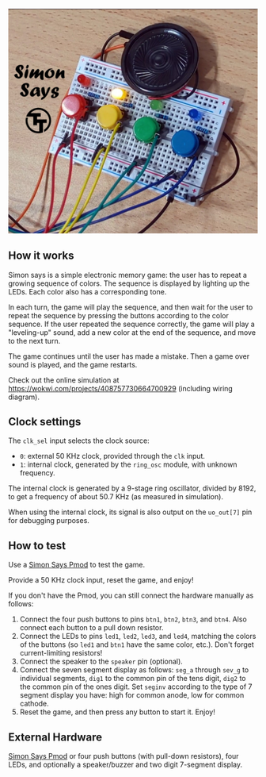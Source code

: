 ![Simon Says Game](tt-simon-game.jpg)

## How it works

Simon says is a simple electronic memory game: the user has to repeat a growing sequence of colors.
The sequence is displayed by lighting up the LEDs. Each color also has a corresponding tone.

In each turn, the game will play the sequence, and then wait for the user to repeat the sequence
by pressing the buttons according to the color sequence.
If the user repeated the sequence correctly, the game will play a "leveling-up" sound,
add a new color at the end of the sequence, and move to the next turn.

The game continues until the user has made a mistake. Then a game over sound is played, and the game restarts.

Check out the online simulation at https://wokwi.com/projects/408757730664700929 (including wiring diagram).

## Clock settings

The `clk_sel` input selects the clock source:
- `0`: external 50 KHz clock, provided through the `clk` input.
- `1`: internal clock, generated by the `ring_osc` module, with unknown frequency.

The internal clock is generated by a 9-stage ring oscillator, divided by 8192, to get a frequency of about 50.7 KHz (as measured in simulation).

When using the internal clock, its signal is also output on the `uo_out[7]` pin for debugging purposes.

## How to test

Use a [Simon Says Pmod](https://github.com/urish/tt-simon-pmod) to test the game.

Provide a 50 KHz clock input, reset the game, and enjoy!

If you don't have the Pmod, you can still connect the hardware manually as follows:

1. Connect the four push buttons to pins `btn1`, `btn2`, `btn3`, and `btn4`.
   Also connect each button to a pull down resistor.
2. Connect the LEDs to pins `led1`, `led2`, `led3`, and `led4`, matching
   the colors of the buttons (so `led1` and `btn1` have the same color, etc.).
   Don't forget current-limiting resistors!
3. Connect the speaker to the `speaker` pin (optional).
4. Connect the seven segment display as follows: `seg_a` through `sev_g` to
   individual segments, `dig1` to the common pin of the tens digit, `dig2`
   to the common pin of the ones digit.
   Set `seginv` according to the type of 7 segment display you have: high
   for common anode, low for common cathode.
5. Reset the game, and then press any button to start it. Enjoy!

## External Hardware

[Simon Says Pmod](https://github.com/urish/tt-simon-pmod) or four push buttons (with pull-down resistors), four LEDs, and optionally a speaker/buzzer and two digit 7-segment display.
